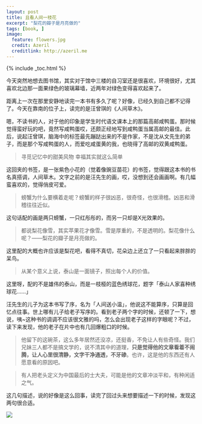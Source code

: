 ```yaml
---
layout: post
title: 且看人间一枝花
excerpt: "梨花的瓣子是月亮做的"
tags: [book, ]
image:
  feature: flowers.jpg
  credit: Azeril
  creditlink: http://azeril.me
---
```


{% include _toc.html %}

今天突然地想去图书馆，其实对于馆中三楼的自习室还是很喜欢，环境很好，尤其喜欢北边那一面果绿色的玻璃幕墙，近两年对绿色变得喜欢起来了。

距离上一次在那里安静地读完一本书有多久了呢？好像，已经久到自己都不记得了。今天在靠南的位子上，读完的是汪曾琪的《人间草木》。

嗯，不读书的人，对于他的印象是学生时代语文课本上的那篇高邮咸鸭蛋。那时候觉得蛮好玩的吧，竟然写咸鸭蛋哎，还颇正经地写到咸鸭蛋当属高邮的最佳。此后，说起汪曾琪，脑海中的标签最先蹦跶出来的不是作家，不是沈从文先生的弟子，而是那个写咸鸭蛋的人，而爱吃咸蛋黄的我，也晓得了高邮的双黄咸鸭蛋。

> 寻觅记忆中的甜美风物 幸福其实就这么简单

这回夹的书签，是一张紫色小花的（觉着像豌豆苗花）的书签，觉得跟这本书的书名真搭调，人间草木。文字之前的是汪先生的画，哎，没想到还会画画啊。有几幅蛮喜欢的，觉得俏皮可爱。

> 螃蟹为什么要横着走呢？螃蟹的样子很凶恶，很奇怪，也很滑稽。凶恶和滑稽往往近似。

这句话配的画是两只螃蟹，一只红彤彤的，而另一只却是X光效果的。

> 都说梨花像雪，其实苹果花才像雪。雪是厚重的，不是透明的。梨花像什么呢？——梨花的瓣子是月亮做的。

这里配的大概也许应该是梨花吧，看得不真切，花朵边上还立了一只看起来胖胖的呆鸟。

> 从某个意义上说，泰山是一面镜子，照出每个人的价值。

这里呀，配的不是雄伟的泰山，而是一枝桠的蓝色绣球花，题字「泰山人家喜种绣球花……」

汪先生的儿子为这本书写了序，名为「人间送小温」，他说这不能算序，只算是回忆点往事。世上哪有儿子给老子写序的。看到老子两个字的时候，还顿了一下，想说，咦~这种书的调调不应该很文雅的吗，怎么会出现老子这样的字眼呢？不过，读下来发现，他的老子在片中也有几回爆粗口的时候。

> 他留下的这碗茶，这么多年居然还没凉，还挺香，不免让人有些奇怪。我们兄妹三人都不是搞文学的，说不清其中的道理，**只是觉得他的文章看着不闹腾，让人心里很清静，文字干净通透，不牙碜**。也许，这是他的东西还有人愿意看的原因吧。

> 有人把老头定义为中国最后的士大夫，可能是他的文章冲淡平和，有种闲适之气。

这几句描述，说的好像是这么回事，读完了回过头来想要描述一下的时候，发现这两句很合适。

![](http://paw.cat/lemon/TreeAndLight.jpg)
